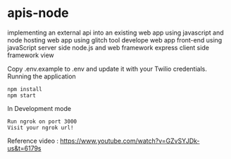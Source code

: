 # apis-node

 implementing an external api into an existing web app using javascript and node
 hosting web app using glitch tool
 develope web app front-end using javaScript
 server side node.js and web framework express
 client side framework view

Copy .env.example to .env and update it with your Twilio credentials.
Running the application

    npm install
    npm start

In Development mode

    Run ngrok on port 3000
    Visit your ngrok url!

Reference 
     video : https://www.youtube.com/watch?v=GZvSYJDk-us&t=6179s

